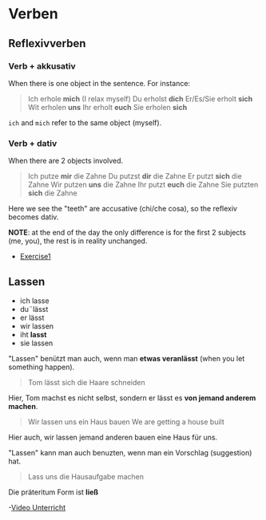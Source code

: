 # Verben

## Reflexivverben

### Verb + akkusativ

When there is one object in the sentence. For instance:

> Ich erhole **mich** (I relax myself)
> Du erholst **dich**
> Er/Es/Sie erholt **sich**
> Wit erholen **uns**
> Ihr erholt **euch**
> Sie erholen **sich**

`ich` and `mich` refer to the same object (myself).

### Verb + dativ

When there are 2 objects involved.

> Ich putze **mir** die Zahne
> Du putzst **dir** die Zahne
> Er putzt **sich** die Zahne
> Wir putzen **uns** die Zahne
> Ihr putzt **euch** die Zahne
> Sie putzten **sich** die Zahne

Here we see the "teeth" are accusative (chi/che cosa), so the reflexiv becomes dativ.

**NOTE**: at the end of the day the only difference is for the first 2 subjects (me, you), the rest is in reality unchanged.

- [Exercise1](https://www.deutsch-perfekt.com/deutsch-ueben/reflexive-verben)

## Lassen

- ich lasse
- du¨lässt
- er lässt
- wir lassen
- iht **lasst**
- sie lassen

"Lassen" benützt man auch, wenn man **etwas veranlässt** (when you let something happen).

> Tom lässt sich die Haare schneiden

Hier, Tom machst es nicht selbst, sondern er lässt es **von jemand anderem machen**.

> Wir lassen uns ein Haus bauen
> We are getting a house built

Hier auch, wir lassen jemand anderen bauen eine Haus für uns.

"Lassen" kann man auch benuzten, wenn man ein Vorschlag (suggestion) hat.

> Lass uns die Hausaufgabe machen

Die präteritum Form ist **ließ**

-[Video Unterricht](https://www.youtube.com/watch?v=dHfxkJZ4PQM&list=PLF9mJC4RrjIhhEGuI2x4_WWaIyn9q7MzV&index=6&t=0s)
